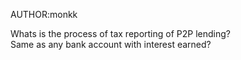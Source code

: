 AUTHOR:monkk

Whats is the process of tax reporting of P2P lending?  
Same as any bank account with interest earned?